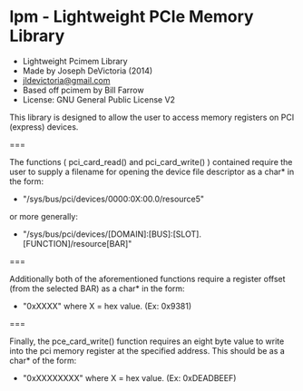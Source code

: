 lpm - Lightweight PCIe Memory Library
===

 * Lightweight Pcimem Library
 * Made by Joseph DeVictoria (2014)
 * <jldevictoria@gmail.com>
 * Based off pcimem by Bill Farrow
 * License: GNU General Public License V2

This library is designed to allow the user to access memory registers on PCI (express) devices.

===

The functions ( pci_card_read() and pci_card_write() ) contained require the user to supply a filename for opening the device file descriptor as a char* in the form:

 * "/sys/bus/pci/devices/0000:0X:00.0/resource5"

 or more generally:

 * "/sys/bus/pci/devices/[DOMAIN]:[BUS]:[SLOT].[FUNCTION]/resource[BAR]"

===

Additionally both of the aforementioned functions require a register offset (from the selected BAR) as a char* in the form:

 * "0xXXXX" where X = hex value. (Ex: 0x9381)

===

Finally, the pce_card_write() function requires an eight byte value to write into the pci memory register at the specified address.  This should be as a char* of the form:

 * "0xXXXXXXXX" where X = hex value. (Ex: 0xDEADBEEF)

